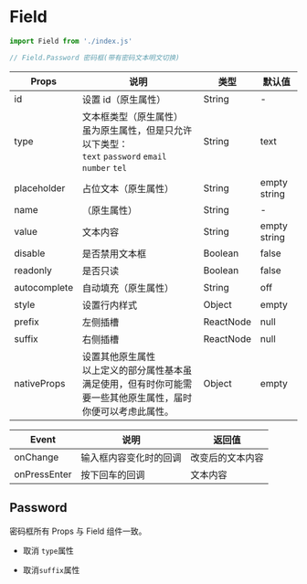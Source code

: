 # Field

```javascript
import Field from './index.js'

// Field.Password 密码框(带有密码文本明文切换)
```


| Props        | 说明                                                         | 类型      | 默认值       |
| ------------ | ------------------------------------------------------------ | --------- | ------------ |
| id           | 设置 id（原生属性）                                          | String    | -            |
| type         | 文本框类型（原生属性）<br />虽为原生属性，但是只允许以下类型：<br />`text` `password` `email` `number` `tel` | String    | text         |
| placeholder  | 占位文本（原生属性）                                         | String    | empty string |
| name         | （原生属性）                                                 | String    | -            |
| value        | 文本内容                                                     | String    | empty string |
| disable      | 是否禁用文本框                                               | Boolean   | false        |
| readonly     | 是否只读                                                     | Boolean   | false        |
| autocomplete | 自动填充（原生属性）                                         | String    | off          |
| style        | 设置行内样式                                                 | Object    | empty        |
| prefix       | 左侧插槽                                                     | ReactNode | null         |
| suffix       | 右侧插槽                                                     | ReactNode | null         |
| nativeProps  | 设置其他原生属性<br />以上定义的部分属性基本虽满足使用，但有时你可能需要一些其他原生属性，届时你便可以考虑此属性。 | Object    | empty        |

| Event        | 说明                   | 返回值           |
| ------------ | ---------------------- | ---------------- |
| onChange     | 输入框内容变化时的回调 | 改变后的文本内容 |
| onPressEnter | 按下回车的回调         | 文本内容         |

## Password

密码框所有 Props 与 Field 组件一致。

- 取消 `type`属性

- 取消`suffix`属性
